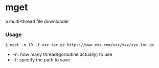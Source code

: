 # mget
a multi-thread file downloader

### Usage
```redshift
$ mget -n 10 -f xxx.tar.gz https://www.xxx.com/xxx/xxx/xxx.tar.gz
```
- -n: how many thread(goroutine actually) to use
- -f: specify the path to save
